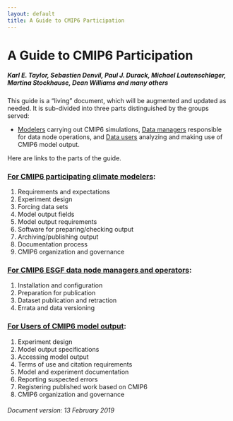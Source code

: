 ```yaml
---
layout: default
title: A Guide to CMIP6 Participation
---
```


# A Guide to CMIP6 Participation
##### Karl E. Taylor, Sebastien Denvil, Paul J. Durack, Michael Lautenschlager, Martina Stockhause, Dean Williams and many others

This guide is a “living” document, which will be augmented and updated as needed. It is sub-divided into three parts distinguished by the groups served:

* [Modelers][modelers] carrying out CMIP6 simulations, [Data managers][dataManagers]
 responsible for data node operations, and [Data users][dataUsers] analyzing and making use of CMIP6 model output.

Here are links to the parts of the guide.


### [For CMIP6 participating climate modelers][modelers]:

1. Requirements and expectations
1. Experiment design
1. Forcing data sets
1. Model output fields
1. Model output requirements
1. Software for preparing/checking output
1. Archiving/publishing output
1. Documentation process
1. CMIP6 organization and governance

### [For CMIP6 ESGF data node managers and operators][dataManagers]:

1. Installation and configuration
1. Preparation for publication
1. Dataset publication and retraction
1. Errata and data versioning

### [For Users of CMIP6 model output][dataUsers]:

1. Experiment design
1. Model output specifications
1. Accessing model output
1. Terms of use and citation requirements
1. Model and experiment documentation
1. Reporting suspected errors
1. Registering published work based on CMIP6
1. CMIP6 organization and governance


###### Document version: 13 February 2019

[modelers]: modelers.html
[dataManagers]: dataManagers.html
[dataUsers]: dataUsers.html
